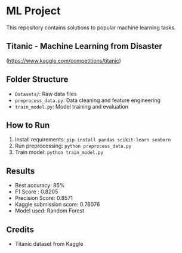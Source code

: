 # ML Project

This repository contains solutions to popular machine learning tasks.

## Titanic - Machine Learning from Disaster

(https://www.kaggle.com/competitions/titanic)

## Folder Structure

- `Datasets/`: Raw data files
- `preprocess_data.py`: Data cleaning and feature engineering
- `train_model.py`: Model training and evaluation

## How to Run

1. Install requirements: `pip install pandas scikit-learn seaborn`
2. Run preprocessing: `python preprocess_data.py`
3. Train model: `python train_model.py`

## Results

- Best accuracy: 85%
- F1 Score : 0.8205
- Precision Score: 0.8571
- Kaggle submission score: 0.76076
- Model used: Random Forest

## Credits

- Titanic dataset from Kaggle
